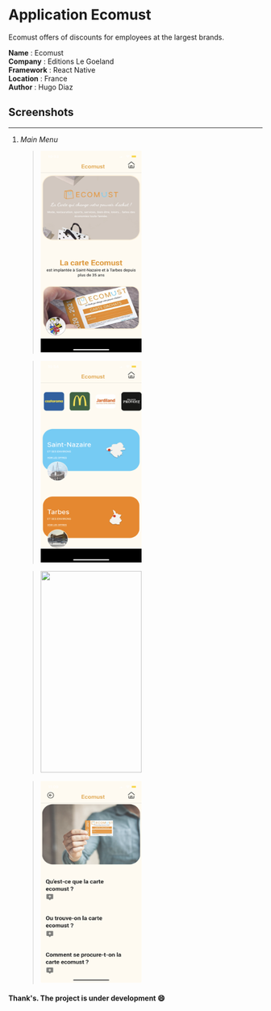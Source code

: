 # Application Ecomust


Ecomust offers of discounts for employees at the largest brands.

**Name** : Ecomust </br>
**Company** : Editions Le Goeland </br>
**Framework** : React Native </br>
**Location** : France </br>
**Author** : Hugo Diaz </br>


## Screenshots

-------------------

  1. *Main Menu*
     ><img src="./images/image2.jpg" width="200" height="400" />
    
     ><img src="./images/image0.jpg" width="200" height="400" />

     ><img src="./images/image1.jpg" width="200" height="400" />
     
     ><img src="./images/image12.jpg" width="200" height="400" />

    


#### Thank's. The project is under development :smile:
